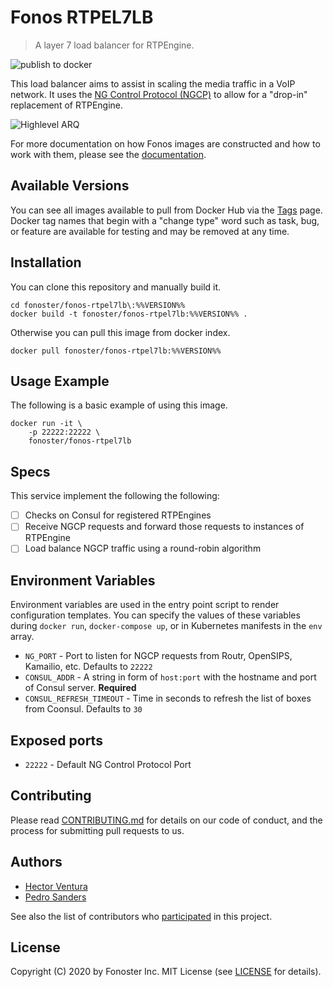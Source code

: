 # Fonos RTPEL7LB

> A layer 7 load balancer for RTPEngine.

![publish to docker](https://github.com/fonoster/fonos-rtpel7lb/workflows/publish%20to%20docker%20hub/badge.svg)

This load balancer aims to assist in scaling the media traffic in a VoIP network. It uses the [NG Control Protocol (NGCP)](https://github.com/sipwise/rtpengine#the-ng-control-protocol) to allow for a "drop-in" replacement of RTPEngine.

![Highlevel ARQ](https://raw.githubusercontent.com/fonoster/fonos-rtpel7lb/main/diagram.png "RTPEL7LB, high-level diagram")

For more documentation on how Fonos images are constructed and how to work with them, please see the [documentation](https://github.com/fonoster/fonos).

## Available Versions

You can see all images available to pull from Docker Hub via the [Tags](https://hub.docker.com/repository/registry-1.docker.io/fonoster/fonos-rtpel7lb/tags?page=1) page. Docker tag names that begin with a "change type" word such as task, bug, or feature are available for testing and may be removed at any time.

## Installation

You can clone this repository and manually build it.

```
cd fonoster/fonos-rtpel7lb\:%%VERSION%%
docker build -t fonoster/fonos-rtpel7lb:%%VERSION%% .
```

Otherwise you can pull this image from docker index.

```
docker pull fonoster/fonos-rtpel7lb:%%VERSION%%
```

## Usage Example

The following is a basic example of using this image.

```
docker run -it \
    -p 22222:22222 \
    fonoster/fonos-rtpel7lb
```

## Specs

This service implement the following the following:

- [ ] Checks on Consul for registered RTPEngines 
- [ ] Receive NGCP requests and forward those requests to instances of RTPEngine
- [ ] Load balance NGCP traffic using a round-robin algorithm

## Environment Variables

Environment variables are used in the entry point script to render configuration templates. You can specify the values of these variables during `docker run`, `docker-compose up`, or in Kubernetes manifests in the `env` array.

- `NG_PORT` - Port to listen for NGCP requests from Routr, OpenSIPS, Kamailio, etc. Defaults to `22222`
- `CONSUL_ADDR` - A string in form of `host:port` with the hostname and port of Consul server. **Required**
- `CONSUL_REFRESH_TIMEOUT` - Time in seconds to refresh the list of boxes from Coonsul. Defaults to `30`

## Exposed ports

- `22222` - Default NG Control Protocol Port

## Contributing

Please read [CONTRIBUTING.md](https://github.com/fonoster/fonos/blob/master/CONTRIBUTING.md) for details on our code of conduct, and the process for submitting pull requests to us.

## Authors

- [Hector Ventura](https://github.com/hectorvent)
- [Pedro Sanders](https://github.com/psanders)

See also the list of contributors who [participated](https://github.com/fonoster/fonos-rtpel7lb/contributors) in this project.

## License

Copyright (C) 2020 by Fonoster Inc. MIT License (see [LICENSE](https://github.com/fonoster/fonos/blob/master/LICENSE) for details).
